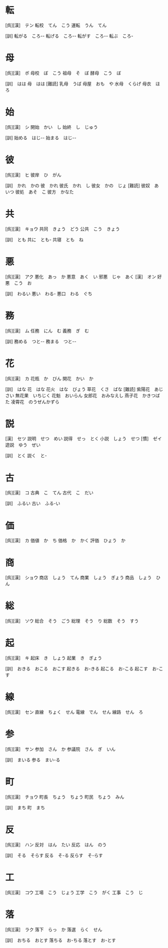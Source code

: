 # 転
[呉][漢]　テン
転校　てん　こう
運転　うん　てん

[訓]
転がる　ころ--
転げる　ころ--
転がす　ころ--
転ぶ　ころ-

# 母
[呉][漢]　ボ
母校　ぼ　こう
祖母　そ　ぼ
酵母　こう　ぼ

[訓]　はは
母　はは
[難読]
乳母　うば
母屋　おも　や
水母　くらげ
母衣　ほろ

# 始
[呉][漢]　シ
開始　かい　し
始終　し　じゅう

[訓]
始める　はじ--
始まる　はじ--

# 彼
[呉][漢]　ヒ
彼岸　ひ　がん

[訓]　かれ　かの
彼　かれ
彼氏　かれ　し
彼女　かの　じょ
[難読]
彼奴　あ　いつ
彼処　あそ　こ
彼方　かなた

# 共
[呉][漢]　キョウ
共同　きょう　どう
公共　こう　きょう

[訓]　とも
共に　とも-
共寝　とも　ね

# 悪
[呉][漢]　アク
悪化　あっ　か
悪意　あく　い
邪悪　じゃ　あく
[漢]　オン
好悪　こう　お

[訓]　わるい
悪い　わる-
悪口　わる　ぐち

# 務
[呉][漢]　ム
任務　にん　む
義務　ぎ　む

[訓]
務める　つと--
務まる　つと--

# 花
[呉][漢]　カ
花瓶　か　びん
開花　かい　か

[訓]　はな
花　はな
花火　はな　びょう
草花　くさ　ばな
[難読]
紫陽花　あじさい
無花果　いちじく
花魁　おいらん
女郎花　おみなえし
燕子花　かきつばた
凌霄花　のうぜんかずら

# 説
[漢]　セツ
説明　せつ　めい
説得　せっ　とく
小説　しょう　せつ
[慣]　ゼイ
遊説　ゆう　ぜい

[訓]　とく
説く　と-

# 古
[呉][漢]　コ
古典　こ　てん
古代　こ　だい

[訓]　ふるい
古い　ふる-い

# 価
[呉][漢]　カ
価値　か　ち
価格　か　かく
評価　ひょう　か

# 商
[呉][漢]　ショウ
商店　しょう　てん
商業　しょう　ぎょう
商品　しょう　ひん

# 総
[呉][漢]　ソウ
総合　そう　ごう
総理　そう　り
総数　そう　すう

# 起
[呉][漢]　キ
起床　き　しょう
起業　き　ぎょう

[訓]　おきる　おこる　おこす
起きる　お-きる
起こる　お-こる
起こす　お-こす

# 線
[呉][漢]　セン
直線　ちょく　せん
電線　でん　せん
線路　せん　ろ

# 参
[呉][漢]　サン
参加　さん　か
参議院　さん　ぎ　いん

[訓]　まいる
参る　まい-る

# 町
[呉][漢]　チョウ
町長　ちょう　ちょう
町民　ちょう　みん

[訓]　まち
町　まち

# 反
[呉][漢]　ハン
反対　はん　たい
反応　はん　のう

[訓]　そる　そらす
反る　そ-る
反らす　そ-らす

# 工
[呉][漢]　コウ
工場　こう　じょう
工学　こう　がく
工事　こう　じ

# 落
[呉][漢]　ラク
落下　らっ　か
落選　らく　せん

[訓]　おちる　おとす
落ちる　お-ちる
落とす　お-とす
